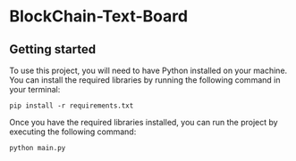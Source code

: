 # BlockChain-Text-Board

## Getting started
To use this project, you will need to have Python installed on your machine. You can install the required libraries by running the following command in your terminal:

```
pip install -r requirements.txt
```
Once you have the required libraries installed, you can run the project by executing the following command:

```
python main.py
```
